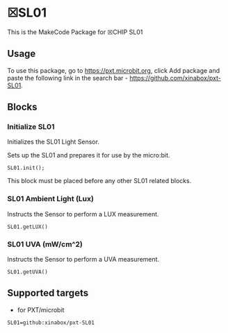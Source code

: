 # ☒SL01

This is the MakeCode Package for ☒CHIP SL01

## Usage

To use this package, go to https://pxt.microbit.org, click Add package and paste the following link in the search bar - https://github.com/xinabox/pxt-SL01.

## Blocks
### Initialize SL01
Initializes the SL01 Light Sensor.

Sets up the SL01 and prepares it for use by the micro:bit.

```sig
SL01.init();
```

This block must be placed before any other SL01 related blocks.

### SL01 Ambient Light (Lux)
Instructs the Sensor to perform a LUX measurement.

```sig
SL01.getLUX()
```

### SL01 UVA (mW/cm^2)
Instructs the Sensor to perform a UVA measurement.

```sig
SL01.getUVA()
```

## Supported targets

* for PXT/microbit

```package
SL01=github:xinabox/pxt-SL01
```
